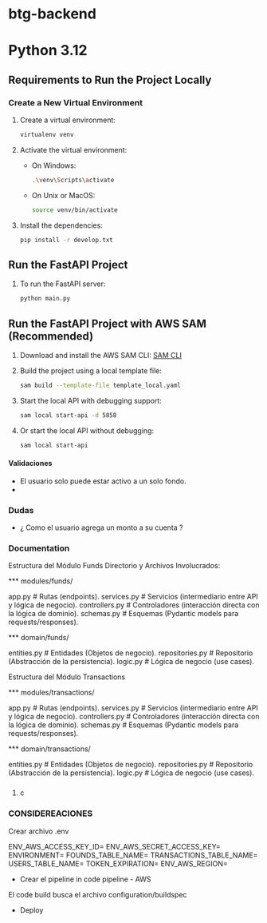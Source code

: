 # btg-backend

# Python 3.12

## Requirements to Run the Project Locally

### Create a New Virtual Environment

1. Create a virtual environment:

   ```bash
   virtualenv venv
   ```

2. Activate the virtual environment:

   - On Windows:
     ```bash
     .\venv\Scripts\activate
     ```
   - On Unix or MacOS:
     ```bash
     source venv/bin/activate
     ```

3. Install the dependencies:
   ```bash
   pip install -r develop.txt
   ```

## Run the FastAPI Project

1. To run the FastAPI server:
   ```bash
   python main.py
   ```

## Run the FastAPI Project with AWS SAM (Recommended)

1. Download and install the AWS SAM CLI: [SAM CLI](https://docs.aws.amazon.com/serverless-application-model/latest/developerguide/serverless-sam-cli-install.html)

2. Build the project using a local template file:

   ```bash
   sam build --template-file template_local.yaml
   ```

3. Start the local API with debugging support:

   ```bash
   sam local start-api -d 5858
   ```

4. Or start the local API without debugging:
   ```bash
   sam local start-api
   ```

#### Validaciones

- El usuario solo puede estar activo a un solo fondo.
-

### Dudas

- ¿ Como el usuario agrega un monto a su cuenta ?

### Documentation

Estructura del Módulo Funds
Directorio y Archivos Involucrados:

\*\*\* modules/funds/

app.py # Rutas (endpoints).
services.py # Servicios (intermediario entre API y lógica de negocio).
controllers.py # Controladores (interacción directa con la lógica de dominio).
schemas.py # Esquemas (Pydantic models para requests/responses).

\*\*\* domain/funds/

entities.py # Entidades (Objetos de negocio).
repositories.py # Repositorio (Abstracción de la persistencia).
logic.py # Lógica de negocio (use cases).

Estructura del Módulo Transactions

\*\*\* modules/transactions/

app.py # Rutas (endpoints).
services.py # Servicios (intermediario entre API y lógica de negocio).
controllers.py # Controladores (interacción directa con la lógica de dominio).
schemas.py # Esquemas (Pydantic models para requests/responses).

\*\*\* domain/transactions/

entities.py # Entidades (Objetos de negocio).
repositories.py # Repositorio (Abstracción de la persistencia).
logic.py # Lógica de negocio (use cases).

###

1.  c

### CONSIDEREACIONES

Crear archivo .env

ENV_AWS_ACCESS_KEY_ID=
ENV_AWS_SECRET_ACCESS_KEY=
ENVIRONMENT=
FOUNDS_TABLE_NAME=
TRANSACTIONS_TABLE_NAME=
USERS_TABLE_NAME=
TOKEN_EXPIRATION=
ENV_AWS_REGION=

- Crear el pipeline in code pipeline - AWS

El code build busca el archivo configuration/buildspec

- Deploy
